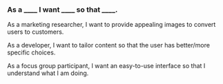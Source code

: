### As a ____ I want ____ so that ____.

As a marketing researcher, I want to provide appealing images to convert users to customers.

As a developer, I want to tailor content so that the user has better/more specific choices.

As a focus group participant, I want an easy-to-use interface so that I understand what I am doing.
